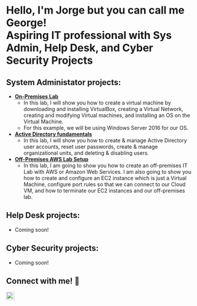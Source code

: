 # Hello, I'm Jorge but you can call me George! </br>Aspiring IT professional with Sys Admin, Help Desk, and Cyber Security Projects
## System Administator projects: 
- **[On-Premises Lab](https://github.com/jvilla1901/OnPremiseLab/blob/main/README.md)**
  - In this lab, I will show you how to create a virtual machine by downloading and installing VirtualBox, creating a Virtual Network, creating and modifying Virtual machines, and installing an OS on the Virtual Machine. 
  - For this example, we will be using Windows Server 2016 for our OS.
- **[Active Directory fundamentals](https://github.com/jvilla1901/activeDirectoryFundamentals/tree/main)**
  - In this lab, I will show you how to create & manage Active Directory user accounts, reset user passwords, create & manage organizational units, and deleting & disabling users.
- **[Off-Premises AWS Lab Setup](https://github.com/jvilla1901/offPremise-AWSLabSetup)**
  - In this lab, I am going to show you how to create an off-premises IT Lab with AWS or Amazon Web Services. I am also going to show you how to create and configure an EC2 instance which is just a Virtual Machine, configure port rules so that we can connect to our Cloud VM, and how to terminate our EC2 instances and our off-premises lab.

## Help Desk projects:
- Coming soon!

## Cyber Security projects:
- Coming soon! 

## Connect with me! 📱
[<img align="left" alt="JoshMadakor | LinkedIn" width="22px" src="https://cdn.jsdelivr.net/npm/simple-icons@v3/icons/linkedin.svg" />][linkedin]

[linkedin]: www.linkedin.com/in/jorge-villarreal-profile


